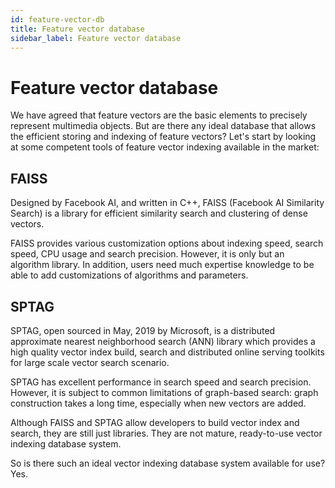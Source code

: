 ```yaml
---
id: feature-vector-db
title: Feature vector database
sidebar_label: Feature vector database
---
```


# Feature vector database

We have agreed that feature vectors are the basic elements to precisely represent multimedia objects. But are there any ideal database that allows the efficient storing and indexing of feature vectors? Let's start by looking at some competent tools of feature vector indexing available in the market:

## FAISS

Designed by Facebook AI, and written in C++, FAISS (Facebook AI Similarity Search) is a library for efficient similarity search and clustering of dense vectors.

FAISS provides various customization options about indexing speed, search speed, CPU usage and search precision. However, it is only but an algorithm library. In addition, users need much expertise knowledge to be able to add customizations of algorithms and parameters.       


## SPTAG

SPTAG, open sourced in May, 2019 by Microsoft, is a distributed approximate nearest neighborhood search (ANN) library which provides a high quality vector index build, search and distributed online serving toolkits for large scale vector search scenario.

SPTAG has excellent performance in search speed and search precision. However, it is subject to common limitations of graph-based search: graph construction takes a long time, especially when new vectors are added.

Although FAISS and SPTAG allow developers to build vector index and search, they are still just libraries. They are not mature, ready-to-use vector indexing database system. 

So is there such an ideal vector indexing database system available for use? Yes.

